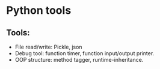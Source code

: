 # Python tools

## Tools:
- File read/write: Pickle, json
- Debug tool: function timer, function input/output printer.
- OOP structure: method tagger, runtime-inheritance.
